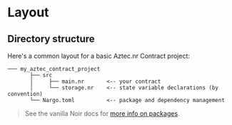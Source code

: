 # Layout
## Directory structure

Here's a common layout for a basic Aztec.nr Contract project:

``` title="layout of an aztec contract project"
─── my_aztec_contract_project
       ├── src
       │     ├── main.nr       <-- your contract
       │     └── storage.nr    <-- state variable declarations (by convention)
       └── Nargo.toml          <-- package and dependency management
```


> See the vanilla Noir docs for [more info on packages](https://noir-lang.org/modules_packages_crates/crates_and_packages).